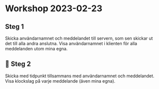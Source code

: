 # Workshop 2023-02-23

## Steg 1

Skicka användarnamnet och meddelandet till servern, som sen skickar ut det till
alla andra anslutna. Visa användarnamnet i klienten för alla meddelanden utom
mina egna.

## 🌟 Steg 2

Skicka med tidpunkt tillsammans med användarnamnet och meddelandet. Visa
klockslag på varje meddelande (även mina egna).
